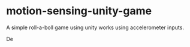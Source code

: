 motion-sensing-unity-game
=========================

A simple roll-a-boll game using unity works using accelerometer inputs.

De
